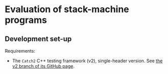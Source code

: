 # Evaluation of stack-machine programs

## Development set-up

Requirements:

* The `Catch2` C++ testing framework (v2), single-header version.  See
  [the v2 branch of its GitHub
  page](https://github.com/catchorg/Catch2/tree/v2.x).
